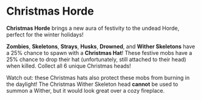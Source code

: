 # Christmas Horde

**Christmas Horde** brings a new aura of festivity to the undead Horde, perfect for the winter holidays!

**Zombies**, **Skeletons**, **Strays**, **Husks**, **Drowned**, and **Wither Skeletons** have a 25% chance to spawn with a **Christmas Hat**! These festive mobs have a 25% chance to drop their hat (unfortunately, still attached to their head) when killed. Collect all 6 unique Christmas heads!

Watch out: these Christmas hats also protect these mobs from burning in the daylight! The Christmas Wither Skeleton head **cannot** be used to summon a Wither, but it would look great over a cozy fireplace.
